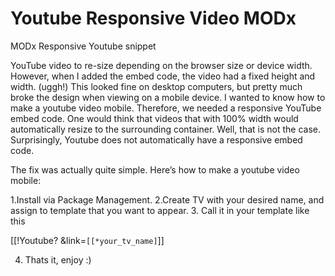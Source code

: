 # Youtube Responsive Video MODx
MODx Responsive Youtube snippet

YouTube video to re-size depending on the browser size or device width. However, when I added the embed code, the video had a fixed height and width. (uggh!) This looked fine on desktop computers, but pretty much broke the design when viewing on a mobile device. I wanted to know how to make a youtube video mobile. Therefore, we needed a responsive YouTube embed code. One would think that videos that with 100% width would automatically resize to the surrounding container. Well, that is not the case. Surprisingly, Youtube does not automatically have a responsive embed code.

The fix was actually quite simple. Here’s how to make a youtube video mobile:

1.Install via Package Management.
2.Create TV with your desired name, and assign to template that you want to appear.
3. Call it in your template like this

  [[!Youtube? &link=`[[*your_tv_name]`]]
  
4. Thats it, enjoy :)
